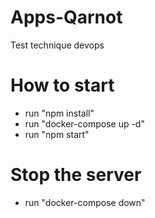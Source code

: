 # Apps-Qarnot
Test technique devops

# How to start
- run "npm install"
- run "docker-compose up -d"
- run "npm start"

# Stop the server
- run "docker-compose down"